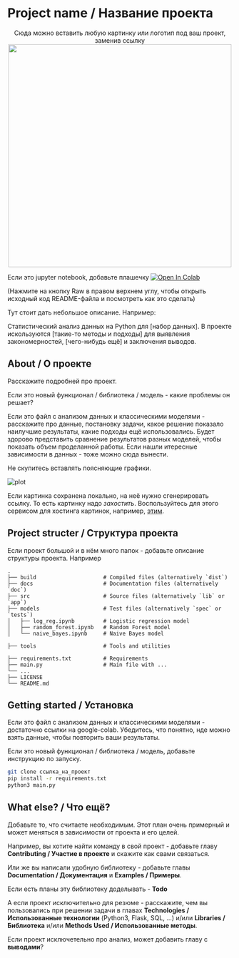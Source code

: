 # Project name / Название проекта

<p align="center">
  Сюда можно вставить любую картинку или логотип под ваш проект, заменив ссылку
  <img src="https://rebrainme.com/main-page/images/rebrain-logo.svg" width="500">
</p>

Если это jupyter notebook, добавьте плашечку 
 [![Open In Colab](https://colab.research.google.com/assets/colab-badge.svg)](https://colab.research.google.com/github/googlecolab/colabtools/blob/master/notebooks/colab-github-demo.ipynb)

(Нажмите на кнопку Raw в правом верхнем углу, чтобы открыть исходный код README-файла и посмотреть как это сделать)

Тут стоит дать небольшое описание. Например:

Статистический анализ данных на Python для [набор данных]. В проекте искользуются [такие-то методы и подходы] для выявления закономерностей, [чего-нибудь ещё] и заключения выводов.

## About / О проекте

Расскажите подробней про проект. 

Если это новый функционал / библиотека / модель - какие проблемы он решает? 

Если это файл с анализом данных и классическими моделями - расскажите про данные, постановку задачи, какое решение показало наилучшие результаты, какие подходы ещё использовались. 
Будет здорово представить сравнение результатов разных моделей, чтобы показать объем проделанной работы. Если нашли итересные зависимости в данных - тоже можно сюда вынести.

Не скупитесь вставлять поясняющие графики.

![plot](https://matplotlib.org/stable/_images/sphx_glr_tricontourf_001_2_00x.png)

Если картинка сохранена локально, на неё нужно сгенерировать ссылку. То есть картинку надо _захостить_. Воспользуйтесь для этого сервисом для хостинга картинок, например, [этим](https://imgbox.com/).

## Project structer / Структура проекта

Если проект большой и в нём много папок - добавьте описание структуры проекта. 
Например

    .
    ├── build                     # Compiled files (alternatively `dist`)
    ├── docs                      # Documentation files (alternatively `doc`)
    ├── src                       # Source files (alternatively `lib` or `app`)
    ├── models                    # Test files (alternatively `spec` or `tests`)
    │   ├── log_reg.ipynb         # Logistic regression model
    │   ├── random_forest.ipynb   # Random Forest model
    │   └── naive_bayes.ipynb     # Naive Bayes model
    
    ├── tools                     # Tools and utilities
    
    ├── requirements.txt          # Requirements 
    ├── main.py                   # Main file with ...
    └── ...
    ├── LICENSE
    └── README.md

## Getting started / Установка

Если это файл с анализом данных и классическими моделями - достаточно ссылки на google-colab. Убедитесь, что понятно, нде можно взять данные, чтобы повторить ваши результаты.

Если это новый функционал / библиотека / модель, добавьте инструкцию по запуску.

```bash
git clone ссылка_на_проект
pip install -r requirements.txt
python3 main.py
```


## What else? / Что ещё?

Добавьте то, что считаете необходимым.
Этот план очень примерный и может меняться в зависимости от проекта и его целей.

Например, вы хотите найти команду в свой проект - добавьте главу 
**Contributing / Участие в проекте** и скажите как свами связаться.

Или же вы написали удобную библиотеку - добавьте главы **Documentation / Документация** и **Examples / Примеры**.

Если есть планы эту библиотеку доделывать - **Todo**

А если проект исключительно для резюме - расскажите, чем вы пользовались при решении задачи в главах **Technologies / Использованные технологии** (Python3, Flask, SQL, ...)  и/или **Libraries / Библиотека** и/или  **Methods Used / Использованные методы**.

Если проект исключетельно про анализ, может добавить главу с **выводами**?
